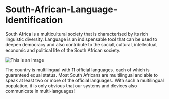 # South-African-Language-Identification
South Africa is a multicultural society that is characterised by its rich linguistic diversity. Language is an indispensable tool that can be used to deepen democracy and also contribute to the social, cultural, intellectual, economic and political life of the South African society.


![This is an image](https://www.googleapis.com/download/storage/v1/b/kaggle-user-content/o/inbox%2F2205222%2F7f34544c1b1f61d1a5949bddacfd84a9%2FSouth_Africa_languages_2011.jpg?generation=1604393669339034&alt=media)


The country is multilingual with 11 official languages, each of which is guaranteed equal status. Most South Africans are multilingual and able to speak at least two or more of the official languages.
With such a multilingual population, it is only obvious that our systems and devices also communicate in multi-languages!



